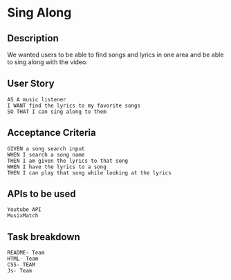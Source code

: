 # Sing Along

## Description

We wanted users to be able to find songs and lyrics in one area and be able to sing along with the video. 

## User Story

```
AS A music listener
I WANT find the lyrics to my favorite songs
SO THAT I can sing along to them
```

## Acceptance Criteria

```
GIVEN a song search input 
WHEN I search a song name
THEN I am given the lyrics to that song
WHEN I have the lyrics to a song
THEN I can play that song while looking at the lyrics
```

## APIs to be used

```
Youtube API
MusixMatch
```

## Task breakdown

```
README- Team
HTML- Team
CSS- TEAM
Js- Team
```